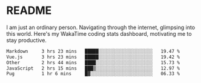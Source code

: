 # README

I am just an ordinary person. Navigating through the internet, glimpsing into this world.
Here's my WakaTime coding stats dashboard, motivating me to stay productive.

<!--START_SECTION:waka-->

```txt
Markdown     3 hrs 23 mins   █████░░░░░░░░░░░░░░░░░░░░   19.47 %
Vue.js       3 hrs 23 mins   █████░░░░░░░░░░░░░░░░░░░░   19.42 %
Other        2 hrs 44 mins   ████░░░░░░░░░░░░░░░░░░░░░   15.73 %
JavaScript   2 hrs 15 mins   ███▒░░░░░░░░░░░░░░░░░░░░░   12.97 %
Pug          1 hr 6 mins     █▓░░░░░░░░░░░░░░░░░░░░░░░   06.33 %
```

<!--END_SECTION:waka-->